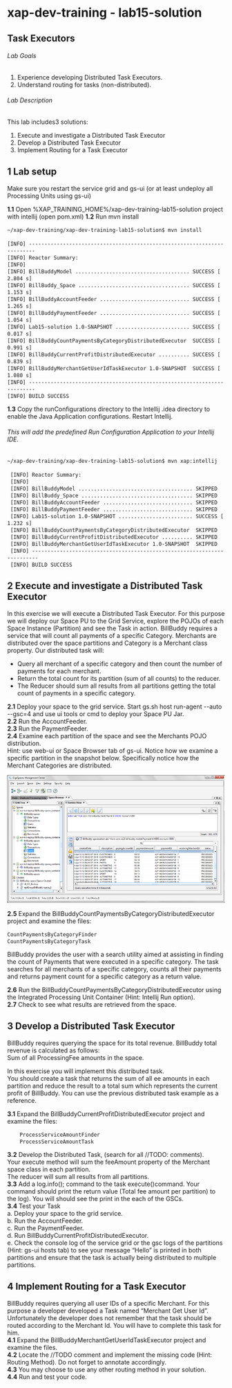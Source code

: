 # xap-dev-training - lab15-solution

## 	Task Executors

###### Lab Goals
1.  Experience developing Distributed Task Executors.
2.  Understand routing for tasks (non-distributed).
###### Lab Description
This lab includes3 solutions:
1. 	Execute and investigate a Distributed Task Executor
2.	Develop a Distributed Task Executor
3. 	Implement Routing for a Task Executor
## 1 Lab setup
Make sure you restart the service grid and gs-ui (or at least undeploy all Processing Units using gs-ui)
               
**1.1** Open %XAP_TRAINING_HOME%/xap-dev-training-lab15-solution project with intellij (open pom.xml)
**1.2** Run mvn install

    ~/xap-dev-training/xap-dev-training-lab15-solution$ mvn install
    
    [INFO] ------------------------------------------------------------------------
    [INFO] Reactor Summary:
    [INFO] 
    [INFO] BillBuddyModel ..................................... SUCCESS [  2.804 s]
    [INFO] BillBuddy_Space .................................... SUCCESS [  1.153 s]
    [INFO] BillBuddyAccountFeeder ............................. SUCCESS [  1.265 s]
    [INFO] BillBuddyPaymentFeeder ............................. SUCCESS [  1.054 s]
    [INFO] Lab15-solution 1.0-SNAPSHOT ........................ SUCCESS [  0.017 s]
    [INFO] BillBuddyCountPaymentsByCategoryDistributedExecutor  SUCCESS [  0.991 s]
    [INFO] BillBuddyCurrentProfitDistributedExecutor .......... SUCCESS [  0.839 s]
    [INFO] BillBuddyMerchantGetUserIdTaskExecutor 1.0-SNAPSHOT  SUCCESS [  1.080 s]
    [INFO] ------------------------------------------------------------------------
    [INFO] BUILD SUCCESS



**1.3** Copy the runConfigurations directory to the Intellij .idea directory to enable the Java Application configurations. Restart Intellij.
###### This will add the predefined Run Configuration Application to your Intellij IDE.

    ~/xap-dev-training/xap-dev-training-lab15-solution$ mvn xap:intellij
    
     [INFO] Reactor Summary:
     [INFO] 
     [INFO] BillBuddyModel ..................................... SKIPPED
     [INFO] BillBuddy_Space .................................... SKIPPED
     [INFO] BillBuddyAccountFeeder ............................. SKIPPED
     [INFO] BillBuddyPaymentFeeder ............................. SKIPPED
     [INFO] Lab15-solution 1.0-SNAPSHOT ........................ SUCCESS [  1.232 s]
     [INFO] BillBuddyCountPaymentsByCategoryDistributedExecutor  SKIPPED
     [INFO] BillBuddyCurrentProfitDistributedExecutor .......... SKIPPED
     [INFO] BillBuddyMerchantGetUserIdTaskExecutor 1.0-SNAPSHOT  SKIPPED
     [INFO] ------------------------------------------------------------------------
     [INFO] BUILD SUCCESS
     
## 2	Execute and investigate a Distributed Task Executor
In this exercise we will execute a Distributed Task Executor. 
For this purpose we will deploy our Space PU to the Grid Service, 
explore the POJOs of each Space Instance (Partition) and see the Task in action.
BillBuddy requires a service that will count all payments of a specific Category.
Merchants are distributed over the space partitions and Category is a Merchant class property. 
Our distributed task will:
*   Query all merchant of a specific category and then count 
    the number of payments for each merchant.
*   Return the total count for its partition (sum of all counts) to the reducer.
*   The Reducer should sum all results from all partitions getting the 
    total count of payments in a specific category.
    
**2.1**	Deploy your space to the grid service. 
        Start gs.sh host run-agent --auto --gsc=4 and use ui tools or cmd to deploy your Space PU Jar. <br />
**2.2**	Run the AccountFeeder. <br />
**2.3**	Run the PaymentFeeder. <br />
**2.4**	Examine each partition of the space and see the Merchants POJO distribution. <br /> 
Hint: use web-ui or Space Browser tab of gs-ui. 
Notice how we examine a specific partition in the snapshot below.
Specifically notice how the Merchant Categories are distributed.

![Screenshot](./Pictures/Picture1.png)

**2.5**	Expand the BillBuddyCountPaymentsByCategoryDistributedExecutor project 
        and examine the files: <br />

    CountPaymentsByCategoryFinder
    CountPaymentsByCategoryTask

BillBuddy provides the user with a search utility aimed at assisting 
in finding the count of Payments that were executed in a specific category. 
The task searches for all merchants of a specific category, 
counts all their payments and returns payment count for a specific category 
as a return value.

**2.6**	Run the BillBuddyCountPaymentsByCategoryDistributedExecutor 
        using the Integrated Processing Unit Container (Hint: Intellij Run option). <br /> 
**2.7**	Check to see what results are retrieved from the space.

## 3	Develop a Distributed Task Executor

BillBuddy requires querying the space for its total revenue. 
BillBuddy total revenue is calculated as follows: <br />
Sum of all ProcessingFee amounts in the space. <br /> 

In this exercise you will implement this distributed task. <br /> 
You should create a task that returns the sum of all ee amounts in each partition
and reduce the result to a total sum which represents the current profit of BillBuddy.
You can use the previous distributed task example as a reference.  

**3.1**	Expand the BillBuddyCurrentProfitDistributedExecutor project and examine the files: 

        ProcessServiceAmountFinder
        ProcessServiceAmountTask
        
**3.2**	Develop the Distributed Task, (search for all //TODO: comments). <br />
Your execute method will sum the feeAmount property of the Merchant space class in each partition. <br /> 
The reducer will sum all results from all partitions. <br /> 
**3.3**	Add a log.info(); command to the task execute()command. 
Your command should print the return value (Total fee amount per partition) to the log). 
You will should see the print in the each of the GSCs. <br />
**3.4**	Test your Task <br />
a.	Deploy your space to the grid service. <br />
b.	Run the AccountFeeder. <br />
c.	Run the PaymentFeeder. <br />
d.	Run BillBuddyCurrentProfitDistributedExecutor. <br />
e.	Check the console log of the service grid or the gsc logs of the partitions (Hint: gs-ui hosts tab) 
    to see your message “Hello” is printed in both partitions and 
    ensure that the task is actually being distributed to multiple partitions.

## 4	Implement Routing for a Task Executor

BillBuddy requires querying all user IDs of a specific Merchant. 
For this purpose a developer developed a Task named “Merchant Get User Id”. <br />
Unfortunately the developer does not remember that the task
should be routed according to the Merchant Id. You will have to complete this task for him. <br />
**4.1**	Expand the BillBuddyMerchantGetUserIdTaskExecutor  project and examine the files. <br /> 
**4.2**	Locate the //TODO comment and implement the missing code (Hint: Routing Method). 
Do not forget to annotate accordingly. <br />
**4.3**	You may choose to use any other routing method in your solution. <br />
**4.4**	Run and test your code. <br />
